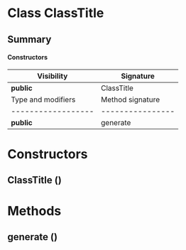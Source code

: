 Class ClassTitle
================
Summary
-------
#### Constructors
| Visibility | Signature  |
| ---------- | ---------- |
| **public** | ClassTitle |#### Methods
| Type and modifiers | Method signature |
| ------------------ | ---------------- |
| **public**         | generate         |
Constructors
============
ClassTitle ()
-------------


Methods
=======
generate ()
-----------



